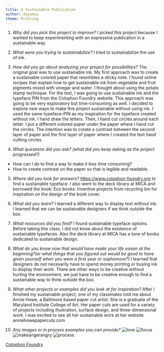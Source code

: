 ```yaml
---
title: A Sustainable Publication
author: dayanna
theme: Printing
---
```


1. *Why did you pick this project to improve?* I picked this project because I wanted to keep experimenting with an expressive publication in a sustainable way.

2. *What were you trying to sustainabilize?* I tried to sustainabilize the use of ink.

3. *How did you go about analyzing your project for possibilities?*
The original goal was to use sustainable ink. My first approach was to create a sustainable colored paper that resembles a sticky note. I found online recipes that explain how to get sustainable ink from vegetable and fruit pigments mixed with vinegar and water. I thought about using the potato stamp technique.
For the text, I was going to use sustainable ink and the typeface PIN from the Colophon Foundry website. This approach was going to be very exploratory but time-consuming as well. 
I decided to explore new ways to make this project sustainable without using ink. I used the same typeface-PIN as my inspiration for the typeface created without ink. I hand draw the letters. Then, I hand cut circles around each letter. I put a different colored paper under the paper where I hand cut the circles. The intention was to create a contrast between the second layer of paper and the first layer of paper where I created the text hand cutting circles.

4. *What questions did you ask? (what did you keep asking as the project progressed?)*
- How can I do to find a way to make it less time consuming?
- How to create contrast on the paper so that is legible and readable.

5. *Where did you look for answers?*
https://www.colophon-foundry.org to find a  sustainable typeface. I also went to the deck library at MICA and borrowed the book: Eco books: Inventive projects from recycling bin for inspiration on the design of the book cover.

6. *What did you learn?*
I learned a different way to display text without ink. I learned that we can be sustainable designers if we think outside the box.

7. *What resources did you find?*
I found sustainable typeface options. Before taking this class, I did not know about the existence of sustainable typefaces. Also the deck library at MICA has a tone of books dedicated to sustainable design.

8. *What do you know now that would have made your life easier at the beginning?(or what things that you figured out would be good to have given yourself when you were a first year or sophomore?)*
I learned that designers do not necesarily have to spend money printing or buying ink to display their work. There are other ways to be creative without hurting the environment, we just have to be creative enough to find a sustainable way to think outside the box. 

9. *What other projects or examples did you look at for inspiration?*
After I finished my sustainable project, one of my classmates told me about Annie Howe, a Baltimore based paper cut artist. She is a graduate of the Maryland Institute College of Art. Her paper cuts are used for a variety of projects including illustration, surface design, and three-dimensional work. I was excited to see all her sustainable work at her website anniehowepapercuts.com 

10. *Any images or in process examples you can provide?*
![love](https://user-images.githubusercontent.com/42852840/57157818-be3ec580-6daf-11e9-85f9-ff1e51700662.jpg)
![focus](https://user-images.githubusercontent.com/42852840/57158061-6eacc980-6db0-11e9-9c9d-25bce218f0a0.jpg)
![makeangerangry](https://user-images.githubusercontent.com/42852840/57158067-71a7ba00-6db0-11e9-9886-fd618d218832.jpg)
![process](https://user-images.githubusercontent.com/42852840/57158398-4ffb0280-6db1-11e9-90aa-4bdfca83b541.jpg)

[Colophon Foundry](https://www.colophon-foundry.org)
